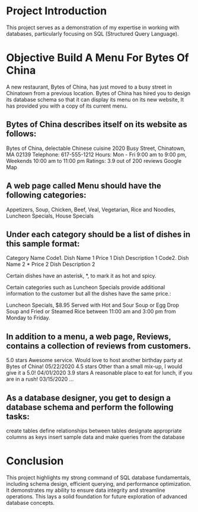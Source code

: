 # Project Introduction
This project serves as a demonstration of my expertise in working with databases, particularly focusing on SQL (Structured Query Language).

# Objective Build A Menu For Bytes Of China
A new restaurant, Bytes of China, has just moved to a busy street in Chinatown from a previous location. Bytes of China has hired you to design its database schema so that it can display its menu on its new website, It has provided you with a copy of its current menu.

 ## Bytes of China describes itself on its website as follows:

Bytes of China, delectable Chinese cuisine
2020 Busy Street, Chinatown, MA 02139
Telephone: 617-555-1212
Hours: Mon - Fri 9:00 am to 9:00 pm,  Weekends 10:00 am to 11:00 pm
Ratings: 3.9 out of 200 reviews
Google Map

## A web page called Menu should have the following categories:

Appetizers, Soup, Chicken, Beef, Veal, Vegetarian, Rice and Noodles, Luncheon Specials, House Specials

## Under each category should be a list of dishes in this sample format:

Category  Name
Code1. Dish Name 1      Price 1
           Dish Description 1
Code2. Dish Name 2 *        Price 2
           Dish Description 2

Certain dishes have an asterisk, *, to mark it as hot and spicy.

Certain categories such as Luncheon Specials provide additional information to the customer but all the dishes have the same price.:

Luncheon Specials, $8.95
Served with Hot and Sour Soup or Egg Drop Soup and Fried or Steamed Rice  between 11:00 am and 3:00 pm from Monday to Friday.

## In addition to a menu, a web page, Reviews, contains a collection of reviews from customers.

5.0  stars Awesome service. Would love to host another birthday party at Bytes of China! 05/22/2020
4.5  stars Other than a small mix-up, I would give it a 5.0!  04/01/2020
3.9  stars A reasonable place to eat for lunch, if you are in a rush!  03/15/2020
... 

## As a database designer, you get to design a database schema and perform the following tasks:

create tables
define relationships between tables
designate appropriate columns as keys
insert sample data and
make queries from the database

# Conclusion

This project highlights my strong command of SQL database fundamentals, including schema design, efficient querying, and performance optimization. It demonstrates my ability to ensure data integrity and streamline operations. This lays a solid foundation for future exploration of advanced database concepts.